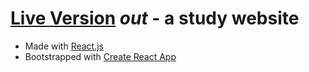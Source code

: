 # [Live Version](https://out-app.netlify.app/) _out_ - a study website

- Made with [React.js](https://react.dev/)
- Bootstrapped with [Create React App](https://github.com/facebook/create-react-app)
